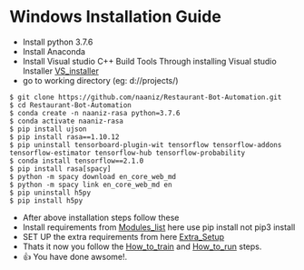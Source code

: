 # Windows Installation Guide
- Install python 3.7.6
- Install Anaconda 
- Install Visual studio C++ Build Tools Through installing Visual studio Installer [VS_installer](https://visualstudio.microsoft.com/thank-you-downloading-visual-studio/?sku=BuildTools&rel=15)
- go to working directory (eg: d://projects/)

 ```
$ git clone https://github.com/naaniz/Restaurant-Bot-Automation.git
$ cd Restaurant-Bot-Automation
$ conda create -n naaniz-rasa python=3.7.6
$ conda activate naaniz-rasa
$ pip install ujson
$ pip install rasa==1.10.12
$ pip uninstall tensorboard-plugin-wit tensorflow tensorflow-addons tensorflow-estimator tensorflow-hub tensorflow-probability
$ conda install tensorflow==2.1.0
$ pip install rasa[spacy]
$ python -m spacy download en_core_web_md
$ python -m spacy link en_core_web_md en
$ pip uninstall h5py
$ pip install h5py
```
- After above installation steps follow these
- Install requirements from [Modules_list](https://github.com/naaniz/Restaurant-Bot-Automation#modules-list-append-here) here use pip install not pip3 install
- SET UP the extra requirements from here [Extra_Setup](https://github.com/naaniz/Restaurant-Bot-Automation#extra-setup)
- Thats it now you follow the [How_to_train](https://github.com/naaniz/Restaurant-Bot-Automation#how-to-train-) and 
  [How_to_run](https://github.com/naaniz/Restaurant-Bot-Automation#how-to-run) steps.
- 👍 You have done awsome!.

